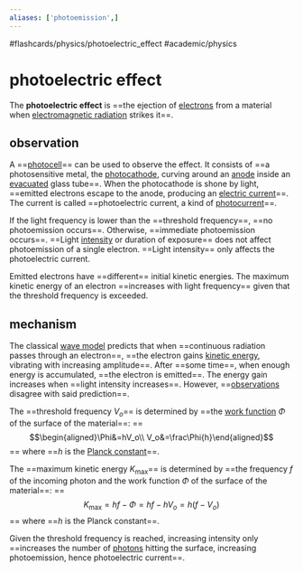 ```yaml
---
aliases: ['photoemission',]
---
```


#flashcards/physics/photoelectric_effect #academic/physics

# photoelectric effect

The __photoelectric effect__ is ==the ejection of [electrons](electron.md) from a material when [electromagnetic radiation](electromagnetic%20radiation.md) strikes it==. <!--SR:!2022-12-13,12,270-->

## observation

A ==[photocell](photocell.md)== can be used to observe the effect. It consists of ==a photosensitive metal, the [photocathode](photocathode.md), curving around an [anode](anode.md) inside an [evacuated](vacuum.md) glass tube==. When the photocathode is shone by light, ==emitted electrons escape to the anode, producing an [electric current](electric%20current.md)==. The current is called ==photoelectric current, a kind of [photocurrent](photocurrent.md)==. <!--SR:!2022-12-13,12,270!2022-12-28,19,250!2022-12-30,19,230!2022-12-14,13,270-->

If the light frequency is lower than the ==threshold frequency==, ==no photoemission occurs==. Otherwise, ==immediate photoemission occurs==. ==Light [intensity](intensity.md) or duration of exposure== does not affect photoemission of a single electron. ==Light intensity== only affects the photoelectric current. <!--SR:!2022-12-18,16,290!2022-12-12,11,270!2022-12-14,13,270!2022-12-13,12,270!2022-12-12,11,270-->

Emitted electrons have ==different== initial kinetic energies. The maximum kinetic energy of an electron ==increases with light frequency== given that the threshold frequency is exceeded. <!--SR:!2022-12-17,15,290!2022-12-12,11,270-->

## mechanism

The classical [wave model](electromagnetic%20radiation.md#wave%20model) predicts that when ==continuous radiation passes through an electron==, ==the electron gains [kinetic energy](kinentic%20energy.md), vibrating with increasing amplitude==. After ==some time==, when enough energy is accumulated, ==the electron is emitted==. The energy gain increases when ==light intensity increases==. However, ==[observations](#observation) disagree with said prediction==. <!--SR:!2023-01-01,23,250!2022-12-24,17,250!2022-12-14,13,270!2022-12-14,13,270!2022-12-14,13,270!2022-12-13,12,270-->

The ==threshold frequency $V_o$== is determined by ==the [work function](work%20function.md) $\Phi$ of the surface of the material==:
==$$\begin{aligned}\Phi&=hV_o\\
V_o&=\frac\Phi{h}\end{aligned}$$==
where ==$h$ is the [Planck constant](Planck%20constant.md)==. <!--SR:!2022-12-15,9,262!2022-12-16,10,262!2022-12-21,15,282-->

The ==maximum kinetic energy $K_\mathrm{max}$== is determined by ==the frequency $f$ of the incoming photon and the work function $\Phi$ of the surface of the material==:
==$$K_\mathrm{max}=hf-\Phi=hf-hV_o=h\left(f-V_o\right)$$==
where ==$h$ is the Planck constant==. <!--SR:!2022-12-18,12,281!2022-12-17,11,281!2022-12-19,13,281!2022-12-24,18,301-->

Given the threshold frequency is reached, increasing intensity only ==increases the number of [photons](photon.md) hitting the surface, increasing photoemission, hence photoelectric current==. <!--SR:!2022-12-23,12,222-->
